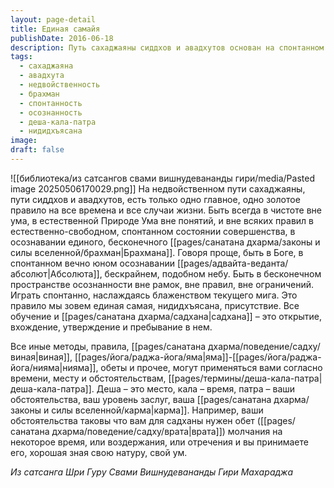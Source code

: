 ```yaml
---
layout: page-detail
title: Единая самайя
publishDate: 2016-06-18
description: Путь сахаджаяны сиддхов и авадхутов основан на спонтанном пребывании в естественном состоянии ума - чистом осознании Абсолюта (Брахмана), вне концепций, правил и ограничений. Все методы (яма-нияма, обеты) применяются гибко, в соответствии с обстоятельствами (деша-кала-патра), но суть пути - безусильное созерцание «здесь и сейчас», где ум растворяется в бесконечности Божественного.
tags:
  - сахаджаяна
  - авадхута
  - недвойственность
  - брахман
  - спонтанность
  - осознанность
  - деша-кала-патра
  - нидидхъясана
image: 
draft: false
---
```

![[библиотека/из сатсангов свами вишнудевананды гири/media/Pasted image 20250506170029.png]]
На недвойственном пути сахаджаяны, пути сиддхов и авадхутов, есть только одно главное, одно золотое правило на все времена и все случаи жизни. Быть всегда в чистоте вне ума, в естественной Природе Ума вне понятий, и вне всяких правил в естественно-свободном, спонтанном состоянии совершенства, в осознавании единого, бесконечного [[pages/санатана дхарма/законы и силы вселенной/брахман|Брахмана]]. Говоря проще, быть в Боге, в спонтанном вечно юном осознавании [[pages/адвайта-веданта/абсолют|Абсолюта]], бескрайнем, подобном небу. Быть в бесконечном пространстве осознанности вне рамок, вне правил, вне ограничений. Играть спонтанно, наслаждаясь блаженством текущего мига. Это правило мы зовем единая самая, нидидхъясана, присутствие. Все обучение и [[pages/санатана дхарма/садхана|садхана]] – это открытие, вхождение, утверждение и пребывание в нем. 

Все иные методы, правила, [[pages/санатана дхарма/поведение/садху/виная|виная]], [[pages/йога/раджа-йога/яма|яма]]-[[pages/йога/раджа-йога/нияма|нияма]], обеты и прочее, могут применяться вами согласно времени, месту и обстоятельствам, [[pages/термины/деша-кала-патра|деша-кала-патра]]. Деша – это место, кала – время, патра – ваши обстоятельства, ваш уровень заслуг, ваша [[pages/санатана дхарма/законы и силы вселенной/карма|карма]]. Например, ваши обстоятельства таковы что вам для садханы нужен обет ([[pages/санатана дхарма/поведение/садху/врата|врата]]) молчания на некоторое время, или воздержания, или отречения и вы принимаете его, хорошая зная свою натуру, свой ум.

*Из сатсанга Шри Гуру Свами Вишнудевананды Гири Махараджа*